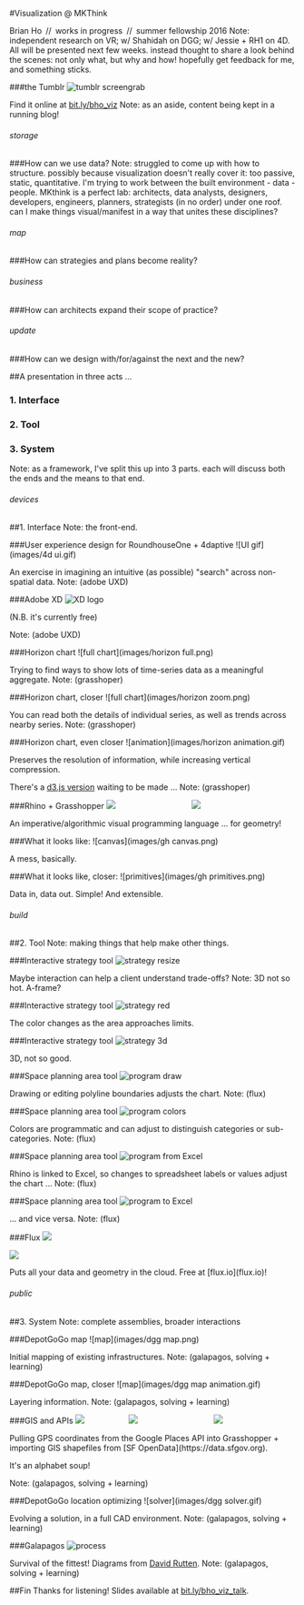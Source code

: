 #Visualization @ MKThink

Brian Ho&ensp;//&ensp;works in progress&ensp;//&ensp;summer fellowship 2016
Note: independent research on VR; w/ Shahidah on DGG; w/ Jessie + RH1 on 4D. All will be presented next few weeks. instead thought to share a look behind the scenes: not only what, but why and how! hopefully get feedback for me, and  something sticks.


###the Tumblr
![tumblr screengrab](images/tumblr.png)

Find it online at [bit.ly/bho_viz](http://bit.ly/bho_viz)
Note: as an aside, content being kept in a running blog!



<h6>storage</h6>
###How can we use data?
Note: struggled to come up with how to structure. possibly because visualization doesn't really cover it: too passive, static, quantitative. I'm trying to work between the built environment - data - people. MKthink is a perfect lab: architects, data analysts, designers, developers, engineers, planners, strategists (in no order) under one roof. can I make things visual/manifest in a way that unites these disciplines?


<h6>map</h6>
###How can strategies and plans become reality?


<h6>business</h6>
###How can architects expand their scope of practice?


<h6>update</h6>
###How can we design with/for/against the next and the new?


##A presentation in three acts ...


<p><h3 class='fragment'>1. Interface</h3></p>
<p><h3 class='fragment'>2. Tool</h3></p>
<p><h3 class='fragment'>3. System</h3></p>
Note: as a framework, I've split this up into 3 parts. each will discuss both the ends and the means to that end.



<h6>devices</h6>
##1. Interface
Note: the front-end.


###User experience design for RoundhouseOne + 4daptive
![UI gif](images/4d ui.gif)

An exercise in imagining an intuitive (as possible) "search" across non-spatial data.
Note: (adobe UXD)


###Adobe XD
![XD logo](images/xd.jpg)

(N.B. it's currently free)

Note: (adobe UXD)


###Horizon chart
![full chart](images/horizon full.png)

Trying to find ways to show lots of time-series data as a meaningful aggregate.
Note: (grasshoper)


###Horizon chart, closer
![full chart](images/horizon zoom.png)

You can read both the details of individual series, as well as trends across nearby series.
Note: (grasshoper)


###Horizon chart, even closer
![animation](images/horizon animation.gif)

Preserves the resolution of information, while increasing vertical compression.

There's a [d3.js version](http://bl.ocks.org/mbostock/1483226) waiting to be made ...
Note: (grasshoper)


###Rhino + Grasshopper
<img class='fragment' src='images/rhino.png'></img>
&emsp;&emsp;&emsp;&emsp;&emsp;&emsp;&emsp;&emsp;&emsp;
<img class='fragment' src='images/grasshopper.png'></img>

<p class='fragment'>An imperative/algorithmic visual programming language ... for geometry!</p>


###What it looks like:
![canvas](images/gh canvas.png)

A mess, basically.


###What it looks like, closer:
![primitives](images/gh primitives.png)

Data in, data out. Simple! And extensible.




<h6>build</h6>
##2. Tool
Note: making things that help make other things.


###Interactive strategy tool
![strategy resize](images/strategy2d_resize.gif)

Maybe interaction can help a client understand trade-offs?
Note: 3D not so hot. A-frame?


###Interactive strategy tool
![strategy red](images/strategy2d_red.gif)

The color changes as the area approaches limits.


###Interactive strategy tool
![strategy 3d](images/strategy2d_3d.gif)

3D, not so good.


###Space planning area tool
![program draw](images/program_draw.gif)

Drawing or editing polyline boundaries adjusts the chart.
Note: (flux)


###Space planning area tool
![program colors](images/program_colors.gif)

Colors are programmatic and can adjust to distinguish categories or sub-categories.
Note: (flux)


###Space planning area tool
![program from Excel](images/program_fromExcel.gif)

Rhino is linked to Excel, so changes to spreadsheet labels or values adjust the chart ...
Note: (flux)


###Space planning area tool
![program to Excel](images/program_toExcel.gif)

... and vice versa.
Note: (flux)


###Flux
<img class='fragment' src='images/flux logo.png'></img>

<img class='fragment' src='images/flux plugins.png'></img>

<p class='fragment'>Puts all your data and geometry in the cloud. Free at [flux.io](flux.io)!</p>



<h6>public</h6>
##3. System
Note: complete assemblies, broader interactions


###DepotGoGo map
![map](images/dgg map.png)

Initial mapping of existing infrastructures.
Note: (galapagos, solving + learning)


###DepotGoGo map, closer
![map](images/dgg map animation.gif)

Layering information.
Note: (galapagos, solving + learning)


###GIS and APIs
<img class='fragment' src='images/gmaps.png'></img>
&emsp;&emsp;&emsp;&emsp;&emsp;
<img class='fragment' src='images/qgis.png'></img>
&emsp;&emsp;&emsp;&emsp;&emsp;&emsp;&emsp;&emsp;&emsp;
<img class='fragment' src='images/sfopendata.png'></img>

<p class='fragment'>Pulling GPS coordinates from the Google Places API into Grasshopper + importing GIS shapefiles from [SF OpenData](https://data.sfgov.org).</p>
<p class='fragment'>It's an alphabet soup!</p>
Note: (galapagos, solving + learning)


###DepotGoGo location optimizing
![solver](images/dgg solver.gif)

Evolving a solution, in a full CAD environment.
Note: (galapagos, solving + learning)


###Galapagos
![process](images/process.png)

Survival of the fittest! Diagrams from [David Rutten](http://www.grasshopper3d.com/profiles/blogs/evolutionary-principles).
Note: (galapagos, solving + learning)



##Fin
Thanks for listening! Slides available at [bit.ly/bho_viz_talk](http://bit.ly/bho_viz_talk).
